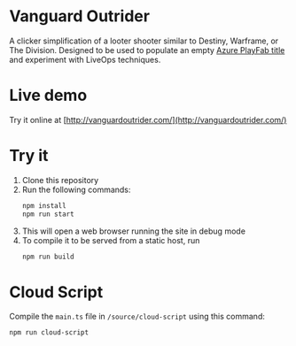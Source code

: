 # Vanguard Outrider

A clicker simplification of a looter shooter similar to Destiny, Warframe, or The Division. Designed to be used to populate an empty [Azure PlayFab title](https://playfab.com) and experiment with LiveOps techniques.

# Live demo

Try it online at [http://vanguardoutrider.com/](http://vanguardoutrider.com/)

# Try it

1. Clone this repository
2. Run the following commands:
    ```bash
    npm install
    npm run start
    ```
3. This will open a web browser running the site in debug mode
4. To compile it to be served from a static host, run
    ```bash
    npm run build
    ```

# Cloud Script

Compile the `main.ts` file in `/source/cloud-script` using this command:

```bash
npm run cloud-script
```
